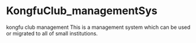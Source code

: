 # KongfuClub_managementSys
kongfu club management
This is a management system which can be used or migrated to all of small institutions. 
